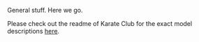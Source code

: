 General stuff. Here we go.



Please check out the readme of Karate Club for the exact model descriptions [here](https://karateclub.readthedocs.io/en/latest/).
